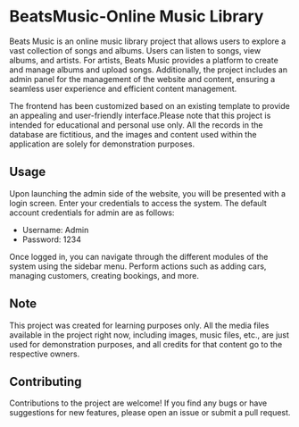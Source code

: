 # BeatsMusic-Online Music Library

Beats Music is an online music library project that allows users to explore a vast collection of songs and albums. Users can listen to songs, view albums, and artists. For artists, Beats Music provides a platform to create and manage albums and upload songs. Additionally, the project includes an admin panel for the management of the website and content, ensuring a seamless user experience and efficient content management.

The frontend has been customized based on an existing template to provide an appealing and user-friendly interface.Please note that this project is intended for educational and personal use only. All the records in the database are fictitious, and the images and content used within the application are solely for demonstration purposes.

## Usage

Upon launching the admin side of the website, you will be presented with a login screen. Enter your credentials to access the system. The default account credentials for admin are as follows:

- Username: Admin
- Password: 1234

Once logged in, you can navigate through the different modules of the system using the sidebar menu. Perform actions such as adding cars, managing customers, creating bookings, and more.

## Note

This project was created for learning purposes only. All the media files available in the project right now, including images, music files, etc., are just used for demonstration purposes, and all credits for that content go to the respective owners.

## Contributing

Contributions to the project are welcome! If you find any bugs or have suggestions for new features, please open an issue or submit a pull request.
